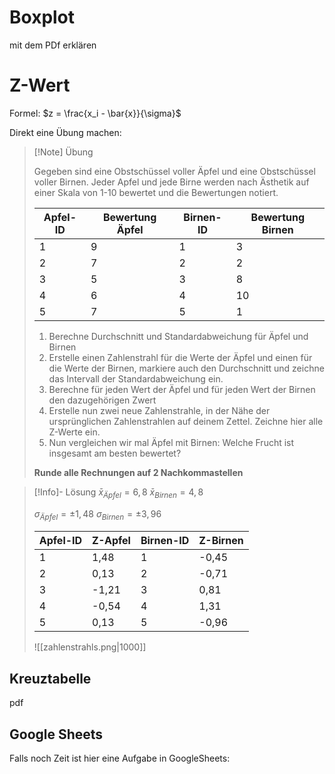 # Boxplot
mit dem PDf erklären

# Z-Wert

Formel: 
$z = \frac{x_i - \bar{x}}{\sigma}$

Direkt eine Übung machen:

>[!Note] Übung
>
>Gegeben sind eine Obstschüssel voller Äpfel und eine Obstschüssel voller Birnen. 
>Jeder Apfel und jede Birne werden nach Ästhetik auf einer Skala von 1-10 bewertet und die Bewertungen notiert. 
>
>| Apfel-ID | Bewertung Äpfel | Birnen-ID | Bewertung Birnen |
>| -------- | --------------- | --------- | ---------------- |
>| 1        | 9               | 1         | 3                |
>| 2        | 7               | 2         | 2                |
>| 3        | 5               | 3         | 8                |
>| 4        | 6               | 4         | 10              | 
>| 5        | 7               | 5         | 1                |
>
>1. Berechne Durchschnitt und Standardabweichung für Äpfel und Birnen
>2. Erstelle einen Zahlenstrahl für die Werte der Äpfel und einen für die Werte der Birnen, markiere auch den Durchschnitt und zeichne das Intervall der Standardabweichung ein.
>3. Berechne für jeden Wert der Äpfel und für jeden Wert der Birnen den dazugehörigen Zwert
>4. Erstelle nun zwei neue Zahlenstrahle, in der Nähe der ursprünglichen Zahlenstrahlen auf deinem Zettel. Zeichne hier alle Z-Werte ein. 
>5. Nun vergleichen wir mal Äpfel mit Birnen: Welche Frucht ist insgesamt am besten bewertet?
>   
>   **Runde alle Rechnungen auf 2 Nachkommastellen**

>[!Info]- Lösung
>$\bar{x}_{Äpfel} = 6,8$ 
>$\bar{x}_{Birnen} = 4,8$
>
>$\sigma_{Äpfel} = \pm 1,48$
>$\sigma_{Birnen} = \pm 3,96$ 
>
>| Apfel-ID | Z-Apfel | Birnen-ID | Z-Birnen |
>| -------- | ------- | --------- | -------- |
>| 1        | 1,48    | 1         | -0,45    |
>| 2        | 0,13    | 2         | -0,71    |
>| 3        | -1,21   | 3         | 0,81     |
>| 4        | -0,54   | 4         | 1,31     |
>| 5        | 0,13    | 5         |   -0,96    |
>
>
>![[zahlenstrahls.png|1000]]

## Kreuztabelle
pdf


## Google Sheets
Falls noch Zeit ist hier eine Aufgabe in GoogleSheets: 
